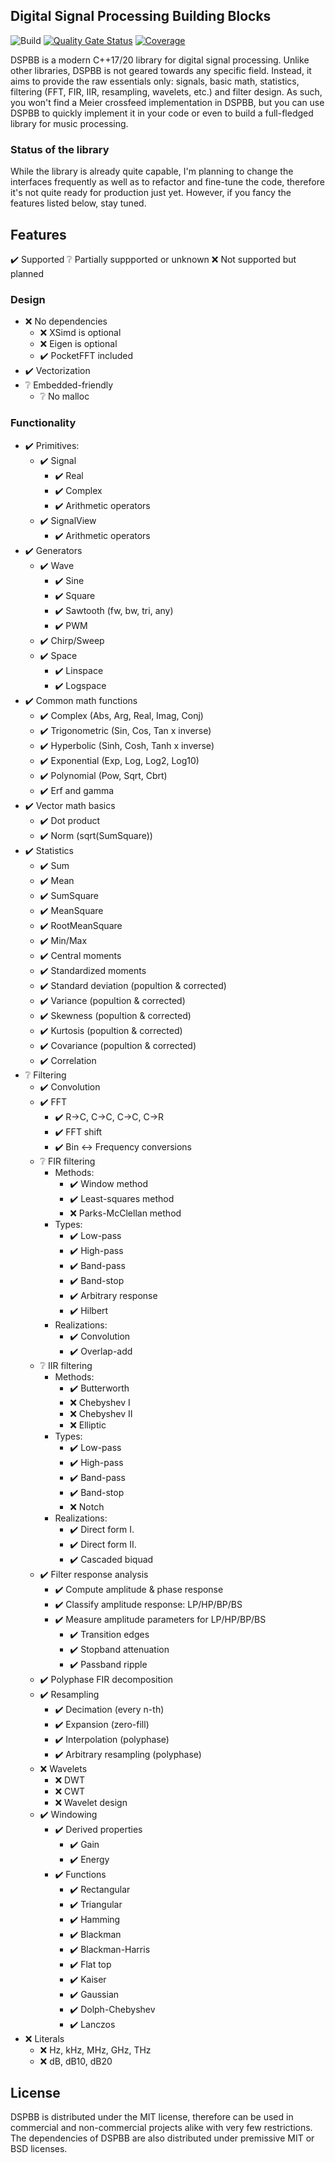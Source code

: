 ﻿Digital Signal Processing Building Blocks
---

![Build](https://github.com/petiaccja/DSPBB/workflows/Build/badge.svg)
[![Quality Gate Status](https://sonarcloud.io/api/project_badges/measure?project=petiaccja_DSPBB&metric=alert_status)](https://sonarcloud.io/dashboard?id=petiaccja_DSPBB)
[![Coverage](https://sonarcloud.io/api/project_badges/measure?project=petiaccja_DSPBB&metric=coverage)](https://sonarcloud.io/dashboard?id=petiaccja_DSPBB)

DSPBB is a modern C++17/20 library for digital signal processing. Unlike other libraries, DSPBB is not geared towards any specific field. Instead, it aims to provide the raw essentials only: signals, basic math, statistics, filtering (FFT, FIR, IIR, resampling, wavelets, etc.) and filter design. As such, you won't find a Meier crossfeed implementation in DSPBB, but you can use DSPBB to quickly implement it in your code or even to build a full-fledged library for music processing.

### Status of the library

While the library is already quite capable, I'm planning to change the interfaces frequently as well as to refactor and fine-tune the code, therefore it's not quite ready for production just yet. However, if you fancy the features listed below, stay tuned.

## Features

✔️ Supported
❔️ Partially suppported or unknown
❌️ Not supported but planned

### Design

- ❌️ No dependencies
  - ❌️ XSimd is optional
  - ❌️ Eigen is optional
  - ✔️ PocketFFT included
- ✔️ Vectorization
- ❔️ Embedded-friendly
  - ❔️ No malloc

### Functionality

- ✔️ Primitives:
  - ✔️ Signal
    - ✔️ Real
    - ✔️ Complex
    - ✔️ Arithmetic operators
  - ✔️ SignalView
    - ✔️ Arithmetic operators
- ✔️ Generators
  - ✔️ Wave
    - ✔️ Sine
    - ✔️ Square
    - ✔️ Sawtooth (fw, bw, tri, any)
    - ✔️ PWM
  - ✔️ Chirp/Sweep
  - ✔️ Space
    - ✔️ Linspace
    - ✔️ Logspace
- ✔️ Common math functions
  - ✔️ Complex (Abs, Arg, Real, Imag, Conj)
  - ✔️ Trigonometric (Sin, Cos, Tan x inverse)
  - ✔️ Hyperbolic (Sinh, Cosh, Tanh x inverse)
  - ✔️ Exponential (Exp, Log, Log2, Log10)
  - ✔️ Polynomial (Pow, Sqrt, Cbrt)
  - ✔️ Erf and gamma
- ✔️ Vector math basics
  - ✔️ Dot product
  - ✔️ Norm (sqrt(SumSquare))
- ✔️ Statistics
  - ✔️ Sum
  - ✔️ Mean
  - ✔️ SumSquare
  - ✔️ MeanSquare
  - ✔️ RootMeanSquare
  - ✔️ Min/Max
  - ✔️ Central moments
  - ✔️ Standardized moments
  - ✔️ Standard deviation (popultion & corrected)
  - ✔️ Variance (popultion & corrected)
  - ✔️ Skewness (popultion & corrected)
  - ✔️ Kurtosis (popultion & corrected)
  - ✔️ Covariance (popultion & corrected)
  - ✔️ Correlation
- ❔️ Filtering
  - ✔️ Convolution
  - ✔️ FFT
    - ✔️ R->C, C->C, C->C, C->R
    - ✔️ FFT shift
    - ✔️ Bin <-> Frequency conversions
  - ❔️ FIR filtering
    - Methods:
      - ✔️ Window method
      - ✔️ Least-squares method
      - ❌️ Parks-McClellan method
    - Types:
      - ✔️ Low-pass
      - ✔️ High-pass
      - ✔️ Band-pass
      - ✔️ Band-stop
      - ✔️ Arbitrary response
      - ✔️ Hilbert
    - Realizations:
      - ✔️ Convolution
      - ✔️ Overlap-add
  - ❔️ IIR filtering
    - Methods:
      - ✔️ Butterworth
      - ❌️ Chebyshev I
      - ❌️ Chebyshev II
      - ❌️ Elliptic
    - Types:
      - ✔️ Low-pass
      - ✔️ High-pass
      - ✔️ Band-pass
      - ✔️ Band-stop
      - ❌️ Notch
    - Realizations:
      - ✔️ Direct form I.
      - ✔️ Direct form II.
      - ✔️ Cascaded biquad
  - ✔️ Filter response analysis
    - ✔️ Compute amplitude & phase response
    - ✔️ Classify amplitude response: LP/HP/BP/BS
    - ✔️ Measure amplitude parameters for LP/HP/BP/BS
      - ✔️ Transition edges
      - ✔️ Stopband attenuation
      - ✔️ Passband ripple
  - ✔️ Polyphase FIR decomposition
  - ✔️ Resampling
    - ✔️ Decimation (every n-th)
    - ✔️ Expansion (zero-fill)
    - ✔️ Interpolation (polyphase)
    - ✔️ Arbitrary resampling (polyphase)
  - ❌️ Wavelets
    - ❌️ DWT
    - ❌️ CWT
    - ❌️ Wavelet design
  - ✔️ Windowing
    - ✔️ Derived properties
      - ✔️ Gain
      - ✔️ Energy
    - ✔️ Functions
      - ✔️ Rectangular
      - ✔️ Triangular
      - ✔️ Hamming
      - ✔️ Blackman
      - ✔️ Blackman-Harris
      - ✔️ Flat top
      - ✔️ Kaiser
      - ✔️ Gaussian
      - ✔️ Dolph-Chebyshev
      - ✔️ Lanczos
- ❌️ Literals
  - ❌️ Hz, kHz, MHz, GHz, THz
  - ❌️ dB, dB10, dB20

## License

DSPBB is distributed under the MIT license, therefore can be used in commercial and non-commercial projects alike with very few restrictions. The dependencies of DSPBB are also distributed under premissive MIT or BSD licenses.
